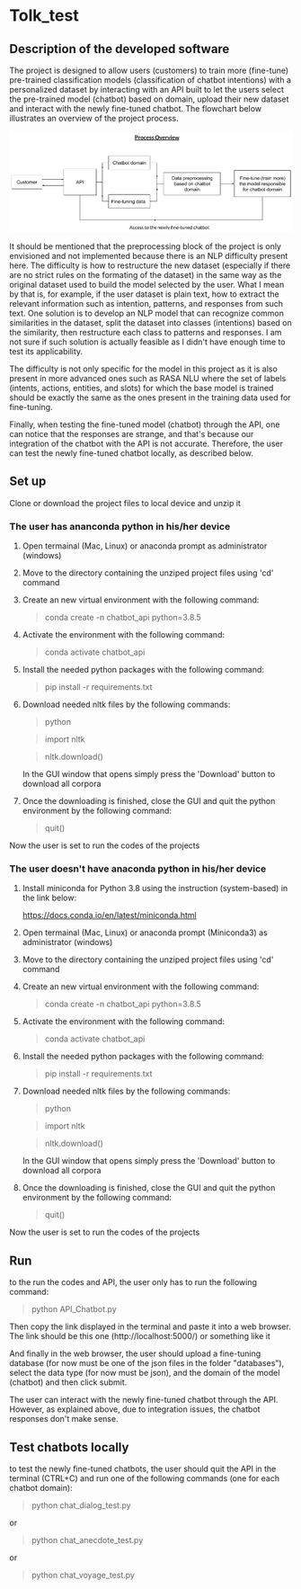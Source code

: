 # Tolk_test

## Description of the developed software

The project is designed to allow users (customers) to train more (fine-tune) pre-trained classification models (classification of chatbot intentions) with a personalized dataset by interacting with an API built to let the users select the pre-trained model (chatbot) based on domain, upload their new dataset and interact with the newly fine-tuned chatbot. The flowchart below illustrates an overview of the project process.   

![flowchart](https://github.com/ianastafeva/Tolk_test/blob/8f6ee04043d5e35d373d4cde858b9a8efde844f3/Chatbot_API_flowchart.png?raw=true)

It should be mentioned that the preprocessing block of the project is only envisioned and not implemented because there is an NLP difficulty present here. The difficulty is how to restructure the new dataset (especially if there are no strict rules on the formating of the dataset) in the same way as the original dataset used to build the model selected by the user. What I mean by that is, for example, if the user dataset is plain text, how to extract the relevant information such as intention, patterns, and responses from such text. One solution is to develop an NLP model that can recognize common similarities in the dataset, split the dataset into classes (intentions) based on the similarity, then restructure each class to patterns and responses. I am not sure if such solution is actually feasible as I didn't have enough time to test its applicability. 

The difficulty is not only specific for the model in this project as it is also present in more advanced ones such as RASA NLU where the set of labels (intents, actions, entities, and slots) for which the base model is trained should be exactly the same as the ones present in the training data used for fine-tuning.

Finally, when testing the fine-tuned model (chatbot) through the API, one can notice that the responses are strange, and that's because our integration of the chatbot with the API is not accurate. Therefore, the user can test the newly fine-tuned chatbot locally, as described below.


## Set up
Clone or download the project files to local device and unzip it

### The user has ananconda python in his/her device
1) Open termainal (Mac, Linux) or anaconda prompt as administrator (windows)

2) Move to the directory containing the unziped project files using 'cd' command

3) Create an new virtual environment with the following command:

   >conda create -n chatbot_api python=3.8.5

4) Activate the environment with the following command:

   >conda activate chatbot_api

5) Install the needed python packages with the following command:

   >pip install -r requirements.txt

6) Download needed nltk files by the following commands:
   >python
   
   >import nltk 
   
   >nltk.download()
 
   In the GUI window that opens simply press the 'Download' button to download all corpora
   
7) Once the downloading is finished, close the GUI and quit the python environment by the following command:
   >quit() 

Now the user is set to run the codes of the projects

### The user doesn't have anaconda python in his/her device
1) Install miniconda for Python 3.8 using the instruction (system-based) in the link below:

   https://docs.conda.io/en/latest/miniconda.html

2) Open termainal (Mac, Linux) or anaconda prompt (Miniconda3) as administrator (windows)

3) Move to the directory containing the unziped project files using 'cd' command

4) Create an new virtual environment with the following command:

   >conda create -n chatbot_api python=3.8.5

5) Activate the environment with the following command:

   >conda activate chatbot_api

6) Install the needed python packages with the following command:

   >pip install -r requirements.txt

7) Download needed nltk files by the following commands:
   >python
   
   >import nltk 
   
   >nltk.download()
 
   In the GUI window that opens simply press the 'Download' button to download all corpora
   
8) Once the downloading is finished, close the GUI and quit the python environment by the following command:
   >quit()

Now the user is set to run the codes of the projects

## Run
to the run the codes and API, the user only has to run the following command:
>python API_Chatbot.py

Then copy the link displayed in the terminal and paste it into a web browser. The link should be this one (http://localhost:5000/) or something like it

And finally in the web browser, the user should upload a fine-tuning database (for now must be one of the json files in the folder "databases"), select the data type (for now must be json), and the domain of the model (chatbot) and then click submit. 

The user can interact with the newly fine-tuned chatbot through the API. However, as explained above, due to integration issues, the chatbot responses don't make sense.

## Test chatbots locally
to test the newly fine-tuned chatbots, the user should quit the API in the terminal (CTRL+C) and run one of the following commands (one for each chatbot domain):
>python chat_dialog_test.py

or 
>python chat_anecdote_test.py

or
>python chat_voyage_test.py
